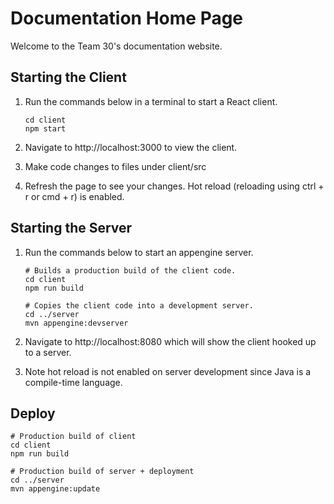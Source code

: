 # Documentation Home Page

Welcome to the Team 30's documentation website.

## Starting the Client

1. Run the commands below in a terminal to start a React client.

   ```
   cd client
   npm start
   ```

2. Navigate to http://localhost:3000 to view the client.

3. Make code changes to files under client/src

4. Refresh the page to see your changes. Hot reload (reloading using ctrl + r or cmd + r) is enabled.

## Starting the Server

1. Run the commands below to start an appengine server.

   ```
   # Builds a production build of the client code.
   cd client
   npm run build

   # Copies the client code into a development server.
   cd ../server
   mvn appengine:devserver
   ```

2. Navigate to http://localhost:8080 which will show the client hooked up to a server.

3. Note hot reload is not enabled on server development since Java is a compile-time language.

## Deploy

```
# Production build of client
cd client
npm run build

# Production build of server + deployment
cd ../server
mvn appengine:update
```
